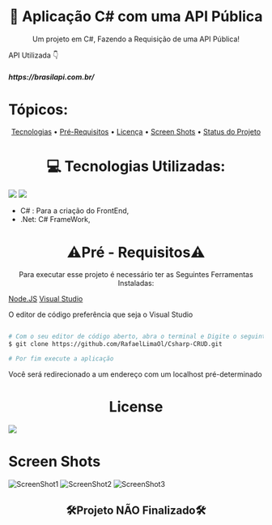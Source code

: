 <h1 align="center">🔗 Aplicação C# com uma API Pública</h1>
<p align="center">Um projeto em C#, Fazendo a Requisição de uma API Pública!</p>

<p>API Utilizada 👇 </p>
<h5>https://brasilapi.com.br/</h5>

# Tópicos:

<p align="center">
 <a href="#tecnologias">Tecnologias</a> • 
 <a href="#pre_req">Pré-Requisitos</a> • 
 <a href="#licenca">Licença</a> •
 <a href="#screen">Screen Shots</a> •
 <a href="#status">Status do Projeto</a> 
</p>

<h1 align="center" id="tecnologias"> 💻 Tecnologias Utilizadas: </h1>

<img src="https://img.shields.io/static/v1?label=C Sharp&message=BakEnd&color=239120&style=for-the-badge&logo=ghost"/> <img src="https://img.shields.io/static/v1?label=.NET&message=FrameWork&color=512BD4&style=for-the-badge&logo=ghost"/>  

- C# : Para a criação do FrontEnd,
- .Net: C# FrameWork,


<h1 align="center" id="pre_req">⚠Pré - Requisitos⚠</h1>
<p align="center">Para executar esse projeto é necessário ter as Seguintes Ferramentas Instaladas: </p>

 <span align="center"><a href="https://nodejs.org/en/download/">Node.JS</a></span>
  <span align="center"><a href="https://visualstudio.microsoft.com/pt-br/downloads/">Visual Studio</a></span>
 <p>O editor de código preferência que seja o Visual Studio</p>

```bash

# Com o seu editor de código aberto, abra o terminal e Digite o seguinte comando:
$ git clone https://github.com/RafaelLimaOl/Csharp-CRUD.git

# Por fim execute a aplicação

```
<p>Você será redirecionado a um endereço com um localhost pré-determinado</p>

<h1 align="center" id="licenca">License</h1>
<a href="https://github.com/RafaelLimaOl/Cshap-PublicAPI/blob/main/LICENSE.md"><img src="https://img.shields.io/static/v1?label=LICENSE&message=Link &color=5A29E4&style=for-the-badge&logo=ghost"/></a>

<h1 id="screen">Screen Shots</h1>

![ScreenShot1](https://user-images.githubusercontent.com/115644899/195998377-b1c9a819-a562-4782-8e6a-aa3eef639adb.png)
![ScreenShot2](https://user-images.githubusercontent.com/115644899/195998396-12ffd4f2-934c-4fa3-a691-019b857355fc.png)
![ScreenShot3](https://user-images.githubusercontent.com/115644899/195998406-e59b4793-326c-446e-925f-3a8e0c579157.png)

<h2 align="center" id="status">🛠Projeto NÃO Finalizado🛠</h2>

